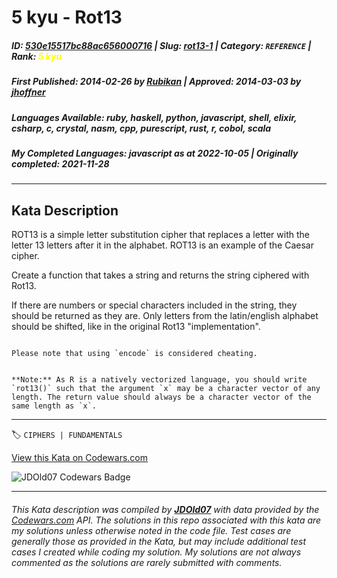 # 5 kyu - Rot13

##### **ID**: [530e15517bc88ac656000716](https://www.codewars.com/kata/530e15517bc88ac656000716) | **Slug**: [rot13-1](https://www.codewars.com/kata/530e15517bc88ac656000716) | **Category**: `REFERENCE` | **Rank**: <span style="color:yellow">5 kyu</span>

##### **First Published**: 2014-02-26 ***by*** [Rubikan](https://www.codewars.com/users/Rubikan) | **Approved**: 2014-03-03 ***by*** [jhoffner](https://www.codewars.com/users/jhoffner)

##### **Languages Available**: ruby, haskell, python, javascript, shell, elixir, csharp, c, crystal, nasm, cpp, purescript, rust, r, cobol, scala

##### **My Completed Languages**: javascript ***as at*** 2022-10-05 | **Originally completed**: 2021-11-28

---

## Kata Description


ROT13 is a simple letter substitution cipher that replaces a letter with the letter 13 letters after it in the alphabet. ROT13 is an example of the Caesar cipher.



Create a function that takes a string and returns the string ciphered with Rot13. 

If there are numbers or special characters included in the string, they should be returned as they are. Only letters from the latin/english alphabet should be shifted, like in the original Rot13 "implementation".



```if:python

Please note that using `encode` is considered cheating.

```



```if:r

**Note:** As R is a natively vectorized language, you should write `rot13()` such that the argument `x` may be a character vector of any length. The return value should always be a character vector of the same length as `x`.

```



---


🏷 `CIPHERS | FUNDAMENTALS`


[View this Kata on Codewars.com](https://www.codewars.com/kata/530e15517bc88ac656000716)

![](https://www.codewars.com/users/jdold07/badges/large "JDOld07 Codewars Badge")

---

###### *This Kata description was compiled by [**JDOld07**](https://tpstech.dev) with data provided by the [Codewars.com](https://www.codewars.com) API.  The solutions in this repo associated with this kata are my solutions unless otherwise noted in the code file.  Test cases are generally those as provided in the Kata, but may include additional test cases I created while coding my solution.  My solutions are not always commented as the solutions are rarely submitted with comments.*
